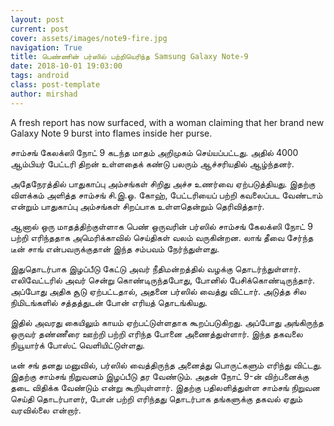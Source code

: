 ```yaml
---
layout: post
current: post
cover: assets/images/note9-fire.jpg
navigation: True
title: பெண்ணின் பர்ஸில் பற்றியெரிந்த Samsung Galaxy Note-9
date: 2018-10-01 19:03:00
tags: android
class: post-template
author: mirshad
---
```

A fresh report has now surfaced, with a woman claiming that her brand new Galaxy Note 9 burst into flames inside her purse.

சாம்சங் கேலக்ஸி நோட் 9 கடந்த மாதம் அறிமுகம் செய்யப்பட்டது. அதில் 4000 ஆம்பியர் பேட்டரி திறன் உள்ளதைக் கண்டு பலரும் ஆச்சரியதில் ஆழ்ந்தனர்.

அதேநேரத்தில் பாதுகாப்பு அம்சங்கள் சிறிது அச்ச உணர்வை ஏற்படுத்தியது. இதற்கு விளக்கம் அளித்த சாம்சங் சி.இ.ஓ. கோஹ், பேட்டரியைப் பற்றி கவலைப்பட வேண்டாம் என்றும் பாதுகாப்பு அம்சங்கள் சிறப்பாக உள்ளதென்றும் தெரிவித்தார்.

ஆனால் ஒரு மாதத்திற்குள்ளாக பெண் ஒருவரின் பர்ஸில் சாம்சங் கேலக்ஸி நோட் 9 பற்றி எரிந்ததாக அமெரிக்காவில் செய்திகள் வலம் வருகின்றன. லாங் தீவை சேர்ந்த டீன் சாங் என்பவருக்குதான் இந்த சம்பவம் நேர்ந்துள்ளது.

இதுதொடர்பாக இழப்பீடு கேட்டு அவர் நீதிமன்றத்தில் வழக்கு தொடர்ந்துள்ளார். எலிவேட்டரில் அவர் சென்று கொண்டிருந்தபோது, போனில் பேசிக்கொண்டிருந்தார். அப்போது அதிக சூடு ஏற்பட்டதால், அதனை பர்ஸில் வைத்து விட்டார். அடுத்த சில நிமிடங்களில் சத்தத்துடன் போன் எரியத் தொடங்கியது.

இதில் அவரது கையிலும் காயம் ஏற்பட்டுள்ளதாக கூறப்படுகிறது. அப்போது அங்கிருந்த ஒருவர் தண்ணீரை ஊற்றி பற்றி எரிந்த போனை அணைத்துள்ளார். இந்த தகவலை நியூயார்க் போஸ்ட் வெளியிட்டுள்ளது.

டீன் சங் தனது மனுவில், பர்ஸில் வைத்திருந்த அனைத்து பொருட்களும் எரிந்து விட்டது. இதற்கு சாம்சங் நிறுவனம் இழப்பீடு தர வேண்டும். அதன் நோட் 9-ன் விற்பனைக்கு தடை விதிக்க வேண்டும் என்று கூறியுள்ளார். இதற்கு பதிலளித்துள்ள சாம்சங் நிறுவன செய்தி தொடர்பாளர், போன் பற்றி எரிந்தது தொடர்பாக தங்களுக்கு தகவல் ஏதும் வரவில்லை என்றார்.
